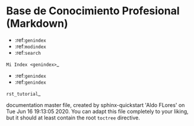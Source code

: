 Base de Conocimiento Profesional (Markdown)
==================

* :ref:`genindex`
* :ref:`modindex`
* :ref:`search`


`Mi Index <genindex>`_
* :ref:`genindex`
* :ref:`genindex`

`rst_tutorial`_



documentation master file, created by
sphinx-quickstart 'Aldo FLores' on Tue Jun 16 19:13:05 2020.
You can adapt this file completely to your liking, but it should at least
contain the root `toctree` directive.
